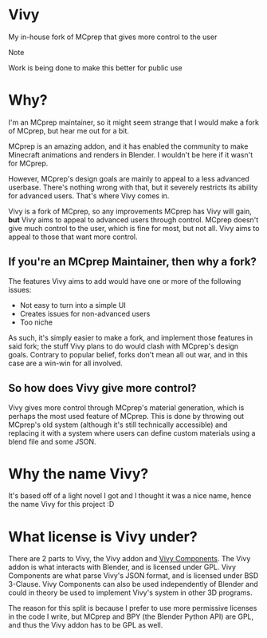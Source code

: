 # Vivy
My in-house fork of MCprep that gives more control to the user

> [!NOTE]
> Work is being done to make this better for public use

# Why?
I'm an MCprep maintainer, so it might seem strange that I would make a fork of MCprep, but hear me out for a bit.

MCprep is an amazing addon, and it has enabled the community to make Minecraft animations and renders in Blender. I wouldn't be here if it wasn't for MCprep.

However, MCprep's design goals are mainly to appeal to a less advanced userbase. There's nothing wrong with that, but it severely restricts its ability for advanced users. That's where Vivy comes in.

Vivy is a fork of MCprep, so any improvements MCprep has Vivy will gain, **but** Vivy aims to appeal to advanced users through control. MCprep doesn't give much control to the user, which is fine for most, but not all. Vivy aims to appeal to those that want more control.

## If you're an MCprep Maintainer, then why a fork?
The features Vivy aims to add would have one or more of the following issues:
- Not easy to turn into a simple UI 
- Creates issues for non-advanced users
- Too niche

As such, it's simply easier to make a fork, and implement those features in said fork; the stuff Vivy plans to do would clash with MCprep's design goals. Contrary to popular belief, forks don't mean all out war, and in this case are a win-win for all involved.

## So how does Vivy give more control?
Vivy gives more control through MCprep's material generation, which is perhaps the most used feature of MCprep. This is done by throwing out MCprep's old system (although it's still technically accessible) and replacing it with a system where users can define custom materials using a blend file and some JSON.

# Why the name Vivy?
It's based off of a light novel I got and I thought it was a nice name, hence the name Vivy for this project :D

# What license is Vivy under?
There are 2 parts to Vivy, the Vivy addon and [Vivy Components](https://github.com/StandingPadAnimations/Vivy-Components). The Vivy addon is what interacts with Blender, and is licensed under GPL. Vivy Components are what parse Vivy's JSON format, and is licensed under BSD 3-Clause. Vivy Components can also be used independently of Blender and could in theory be used to implement Vivy's system in other 3D programs.

The reason for this split is because I prefer to use more permissive licenses in the code I write, but MCprep and BPY (the Blender Python API) are GPL, and thus the Vivy addon has to be GPL as well.
